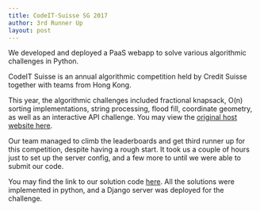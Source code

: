 ```yaml
---
title: CodeIT-Suisse SG 2017
author: 3rd Runner Up
layout: post
---
```


We developed and deployed a PaaS webapp to solve various algorithmic challenges in Python.

CodeIT Suisse is an annual algorithmic competition held by Credit Suisse together with teams from Hong Kong.

This year, the algorithmic challenges included fractional knapsack, O(n) sorting implementations, string processing, flood fill, coordinate geometry, as well as an interactive API challenge. You may view the [original host website here](http://cis2017-coordinator-sg.herokuapp.com/).

Our team managed to climb the leaderboards and get third runner up for this competition, despite having a rough start. It took us a couple of hours just to set up the server config, and a few more to until we were able to submit our code.

You may find the link to our solution code [here](https://github.com/rrtheonlyone/Credit-Suisse-CodeSprint). All the solutions were implemented in python, and a Django server was deployed for the challenge.
